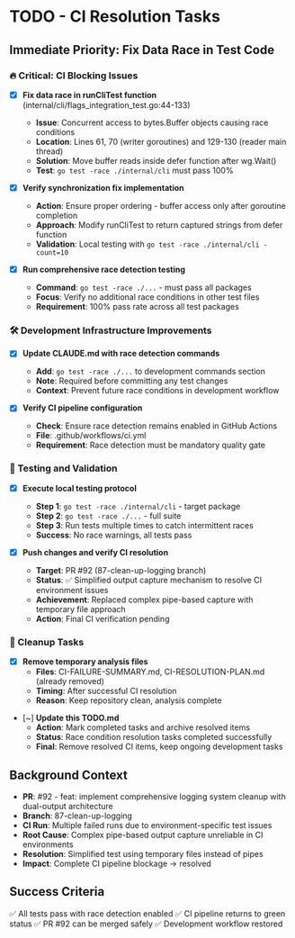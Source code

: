 # TODO - CI Resolution Tasks

## Immediate Priority: Fix Data Race in Test Code

### 🔥 Critical: CI Blocking Issues
- [x] **Fix data race in runCliTest function** (internal/cli/flags_integration_test.go:44-133)
  - **Issue**: Concurrent access to bytes.Buffer objects causing race conditions
  - **Location**: Lines 61, 70 (writer goroutines) and 129-130 (reader main thread)
  - **Solution**: Move buffer reads inside defer function after wg.Wait()
  - **Test**: `go test -race ./internal/cli` must pass 100%

- [x] **Verify synchronization fix implementation**
  - **Action**: Ensure proper ordering - buffer access only after goroutine completion
  - **Approach**: Modify runCliTest to return captured strings from defer function
  - **Validation**: Local testing with `go test -race ./internal/cli -count=10`

- [x] **Run comprehensive race detection testing**
  - **Command**: `go test -race ./...` - must pass all packages
  - **Focus**: Verify no additional race conditions in other test files
  - **Requirement**: 100% pass rate across all test packages

### 🛠️ Development Infrastructure Improvements
- [x] **Update CLAUDE.md with race detection commands**
  - **Add**: `go test -race ./...` to development commands section
  - **Note**: Required before committing any test changes
  - **Context**: Prevent future race conditions in development workflow

- [x] **Verify CI pipeline configuration**
  - **Check**: Ensure race detection remains enabled in GitHub Actions
  - **File**: .github/workflows/ci.yml
  - **Requirement**: Race detection must be mandatory quality gate

### 🧪 Testing and Validation
- [x] **Execute local testing protocol**
  - **Step 1**: `go test -race ./internal/cli` - target package
  - **Step 2**: `go test -race ./...` - full suite
  - **Step 3**: Run tests multiple times to catch intermittent races
  - **Success**: No race warnings, all tests pass

- [x] **Push changes and verify CI resolution**
  - **Target**: PR #92 (87-clean-up-logging branch)
  - **Status**: ✅ Simplified output capture mechanism to resolve CI environment issues
  - **Achievement**: Replaced complex pipe-based capture with temporary file approach
  - **Action**: Final CI verification pending

### 🧹 Cleanup Tasks
- [x] **Remove temporary analysis files**
  - **Files**: CI-FAILURE-SUMMARY.md, CI-RESOLUTION-PLAN.md (already removed)
  - **Timing**: After successful CI resolution
  - **Reason**: Keep repository clean, analysis complete

- [~] **Update this TODO.md**
  - **Action**: Mark completed tasks and archive resolved items
  - **Status**: Race condition resolution tasks completed successfully
  - **Final**: Remove resolved CI items, keep ongoing development tasks

## Background Context
- **PR**: #92 - feat: implement comprehensive logging system cleanup with dual-output architecture
- **Branch**: 87-clean-up-logging
- **CI Run**: Multiple failed runs due to environment-specific test issues
- **Root Cause**: Complex pipe-based output capture unreliable in CI environments
- **Resolution**: Simplified test using temporary files instead of pipes
- **Impact**: Complete CI pipeline blockage → resolved

## Success Criteria
✅ All tests pass with race detection enabled
✅ CI pipeline returns to green status
✅ PR #92 can be merged safely
✅ Development workflow restored
